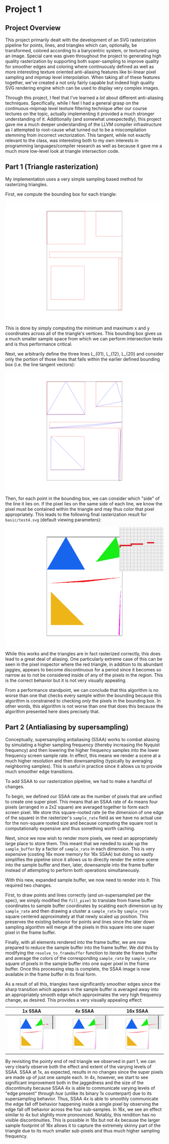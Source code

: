 # Project 1

## Project Overview
This project primarily dealt with the development of an SVG rasterization pipeline for points, lines, and triangles which can, optionally, be transformed, colored according to a barycentric system, or textured using an image. Special care was given throughout the project to generating high quality rasterization by supporting both super-sampling to improve quality for smoother edges and coloring where continuously defined as well as more interesting texture oriented anti-aliasing features like bi-linear pixel sampling and mipmap level interpolation. When taking all of these features together, we've created a not only fairly capable but indeed high quality SVG rendering engine which can be used to display very complex images.

Through this project, I feel that I've learned a *lot* about different anti-aliasing techniques. Specifically, while I feel I had a general grasp on the continuous-mipmap level texture filtering technique after our course lectures on the topic, actually implementing it provided a much stronger understanding of it. Additionally (and somewhat unexpectedly), this project gave me a much deeper understanding of the LLVM compiler infrastructure as I attempted to root-cause what turned out to be a miscompilation stemming from incorrect vectorization. This tangent, while not exactly relevant to the class, was interesting both to my own interests in programming languages/compiler research as well as because it gave me a much more low-level look at triangle intersection code.

## Part 1 (Triangle rasterization)
My implementation uses a very simple sampling based method for rasterizing triangles.

First, we compute the bounding box for each triangle:

![](assets/task1/1.png)

This is done by simply computing the minimum and maximum x and y coordinates across all of the triangle's vertices. This bounding box gives us a much smaller sample space from which we can perform intersection tests and is thus performance critical.

Next, we arbitrarily define the three lines L\_{01}, L\_{12}, L\_{20} and consider only the portion of those lines that falls within the earlier defined bounding box (i.e. the line tangent vectors):

![](assets/task1/2.png)

Then, for each point in the bounding box, we can consider which "side" of the line it lies on. If the pixel lies on the same side of each line, we know the pixel must be contained within the triangle and may thus color that pixel appropriately. This leads to the following final rasterization result for `basic/test4.svg` (default viewing parameters):

![](assets/task1/task1_4svg.png)

While this works and the triangles are in fact rasterized correctly, this does lead to a great deal of aliasing. One particularly extreme case of this can be seen in the pixel inspector where the red triangle, in addition to its abundant jaggies, appears to become discontinuous for a period since it becomes so narrow as to not be considered inside of any of the pixels in the region. This is the correct behavior but it is not very visually appealing.

From a performance standpoint, we can conclude that this algorithm is no worse than one that checks every sample within the bounding because this algorithm is constrained to checking *only* the pixels in the bounding box. In other words, this algorithm is not worse than one that does this because the algorithm presented here does precisely that.

## Part 2 (Antialiasing by supersampling)
Conceptually, supersampling antialiasing (SSAA) works to combat aliasing by simulating a higher sampling frequency (thereby increasing the Nyquist frequency) and then lowering the higher frequency samples into the lower frequency screen sample rate. In effect, this means we render a scene at a much higher resolution and then downsampling (typically by averaging neighboring samples). This is useful in practice since it allows us to provide much smoother edge transitions.

To add SSAA to our rasterization pipeline, we had to make a handful of changes. 

To begin, we defined our SSAA rate as the number of pixels that are unified to create one super pixel. This means that an SSAA rate of 4x means four pixels (arranged in a 2x2 square) are averaged together to form each screen pixel. We store this square-rooted rate (ie the dimension of one edge of the square) in the rasterizer's `sample_rate` field as we have no actual use for the non-square rooted size and because computing the square root is computationally expensive and thus something worth caching.

Next, since we now wish to render more pixels, we need an appropriately large place to store them. This meant that we needed to scale up the `sample_buffer` by a factor of  `sample_rate` in each dimension. This is very expensive (costing 16x more memory for 16x SSAA) but doing so vastly simplifies the pipeline since it allows us to directly render the entire scene into the sample buffer and then, later, downsample into the frame buffer instead of attempting to perform both operations simultaneously.

With this new, expanded sample buffer, we now need to render into it. This required two changes. 

First, to draw points and lines correctly (and un-supersampled per the spec), we simply modified the `fill_pixel` to translate from frame buffer coordinates to sample buffer coordinates by scalding each dimension up by `sample_rate` and then drawing a cluster a `sample_rate` by `sample_rate` square centered approximately at that newly scaled up position. This preserves the existing behavior for points and lines since the later down sampling algorithm will merge all the pixels in this square into one super pixel in the frame buffer.

Finally, with all elements rendered into the frame buffer, we are now prepared to reduce the sample buffer into the frame buffer. We did this by modifying the `resolve_to_framebuffer` function to iterate the frame buffer and average the colors of the corresponding `sample_rate` by `sample_rate` square of pixels in the sample buffer into one super pixel in the frame buffer. Once this processing step is complete, the SSAA image is now available in the frame buffer in its final form.

As a result of all this, triangles have significantly smoother edges since the sharp transition which appears in the sample buffer is averaged away into an appropriately smooth edge which approximates the very high frequency change, as desired. This provides a very visually appealing effect:

| 1x SSAA | 4x SSAA | 16x SSAA |
|:---:|:---:|:---:|
|![](assets/task2/screenshot_2-13_21-38-8_4_ss_1.png)|![](assets/task2/screenshot_2-13_21-38-10_4_ss_4.png)|![](assets/task2/screenshot_2-13_21-38-13_4_ss_16.png)|

By revisiting the pointy end of red triangle we observed in part 1, we can very clearly observe both the effect and extent of the varying levels of SSAA. SSAA at 1x, as expected, results in no changes since the super pixels are made up of just one sample each. In 4x, however, we start to see significant improvement both in the jaggedness and the size of the discontinuity because SSAA 4x is able to communicate varying levels of "edge present" through *hue* (unlike its binary 1x counterpart) due to its supersampling behavior. Thus, SSAA 4x is able to smoothly communicate the edge fall off behavior happening inside a single pixel by observing the edge fall off behavior across the four sub-samples. In 16x, we see an effect similar to 4x but slightly more pronounced. Notably, this rendition has no visible discontinuities. This is possible in 16x but not 4x because the larger sample footprint of 16x allows it to capture the extremely skinny part of the triangle due to its much smaller sub-pixels and thus much higher sampling frequency.




















